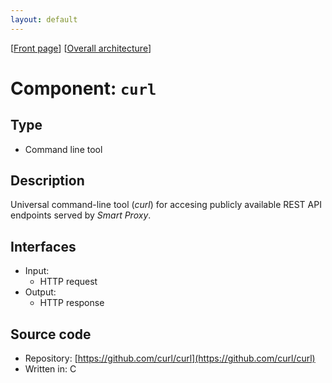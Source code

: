 ```yaml
---
layout: default
---
```

\[[Front page](../overall-architecture.html)\] \[[Overall architecture](../overall-architecture.html)\]



# Component: `curl`



## Type

*  Command line tool



## Description

Universal command-line tool (*curl*) for accesing publicly available REST API
endpoints served by *Smart Proxy*.



## Interfaces

* Input:
    - HTTP request
* Output:
    - HTTP response

## Source code

* Repository: [https://github.com/curl/curl](https://github.com/curl/curl)
* Written in: C
